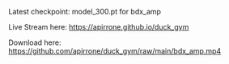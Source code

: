 Latest checkpoint: model_300.pt for bdx_amp

Live Stream here:
https://apirrone.github.io/duck_gym

Download here:
https://github.com/apirrone/duck_gym/raw/main/bdx_amp.mp4
